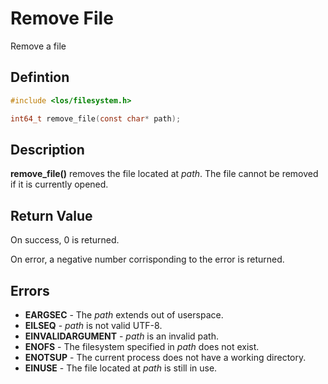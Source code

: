 # Remove File
Remove a file

## Defintion

```c
#include <los/filesystem.h>

int64_t remove_file(const char* path);
```

## Description
**remove_file()** removes the file located at *path*. The file cannot be removed if it is currently opened.

## Return Value
On success, 0 is returned.

On error, a negative number corrisponding to the error is returned.

## Errors
 * **EARGSEC** - The *path* extends out of userspace.
 * **EILSEQ** - *path* is not valid UTF-8.
 * **EINVALIDARGUMENT** - *path* is an invalid path.
 * **ENOFS** - The filesystem specified in *path* does not exist.
 * **ENOTSUP** - The current process does not have a working directory.
 * **EINUSE** - The file located at *path* is still in use.